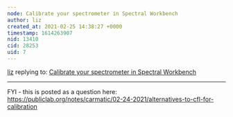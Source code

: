 ```yaml
---
node: Calibrate your spectrometer in Spectral Workbench
author: liz
created_at: 2021-02-25 14:38:27 +0000
timestamp: 1614263907
nid: 13410
cid: 28253
uid: 7
---
```




[liz](../profile/liz) replying to: [Calibrate your spectrometer in Spectral Workbench](../notes/warren/09-01-2016/calibrating-your-spectrometer-in-spectral-workbench)

----
FYI - this is posted as a question here: https://publiclab.org/notes/carmatic/02-24-2021/alternatives-to-cfl-for-calibration